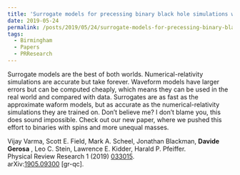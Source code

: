 ```yaml
---
title: 'Surrogate models for precessing binary black hole simulations with unequal masses'
date: 2019-05-24
permalink: /posts/2019/05/24/surrogate-models-for-precessing-binary-black-hole-simulations-with-unequal-masses
tags:
  - Birmingham
  - Papers
  - PRResearch
---
```


Surrogate models are the best of both worlds. Numerical-relativity simulations are accurate but take forever. Waveform models have larger errors but can be computed cheaply, which means they can be used in the real world and compared with data. Surrogates are as fast as the approximate waform models, but as accurate as the numerical-relativity simulations they are trained on. Don’t believe me? I don’t blame you, this does sound impossible. Check out our new paper, where we pushed this effort to binaries with spins and more unequal masses.

Vijay Varma, Scott E. Field, Mark A. Scheel, Jonathan Blackman, **Davide Gerosa** , Leo C. Stein, Lawrence E. Kidder, Harald P. Pfeiffer.  
Physical Review Research 1 (2019) [033015](<https://journals.aps.org/prresearch/abstract/10.1103/PhysRevResearch.1.033015>).  
arXiv:[1905.09300](<http://arxiv.org/abs/arXiv:1905.09300>) [gr-qc].

